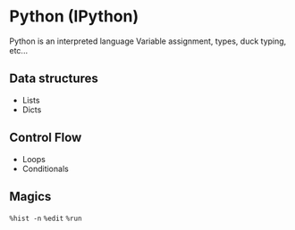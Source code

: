# Python (IPython)

Python is an interpreted language
Variable assignment, types, duck typing, etc...

## Data structures

* Lists
* Dicts

## Control Flow

* Loops
* Conditionals

## Magics

`%hist -n`
`%edit`
`%run`
